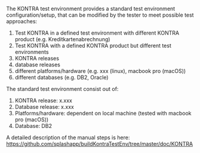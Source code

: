 The KONTRA test environment provides a standard test environment configuration/setup, that can be modified by the tester to meet possible test approaches:

1. Test KONTRA in a defined test environment with different KONTRA product (e.g. Kreditkartenabrechnung)
2. Test KONTRA with a defined KONTRA product but different test environments
  1. KONTRA releases
  2. database releases
  3. different platforms/hardware (e.g. xxx (linux), macbook pro (macOS))
  4. different databases (e.g. DB2, Oracle)

The standard test environment consist out of:
  1. KONTRA release: x.xxx
  2. Database release: x.xxx
  3. Platforms/hardware: dependent on local machine (tested with macbook pro (macOS))
  4. Database: DB2 

A detailed description of the manual steps is here: https://github.com/splashapp/buildKontraTestEnv/tree/master/doc/KONTRA 